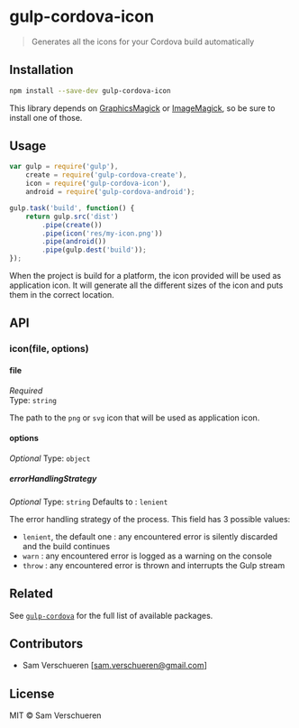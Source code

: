 # gulp-cordova-icon

> Generates all the icons for your Cordova build automatically

## Installation

```bash
npm install --save-dev gulp-cordova-icon
```

This library depends on [GraphicsMagick](http://www.graphicsmagick.org/) or [ImageMagick](http://www.imagemagick.org/), so be sure to install
one of those.

## Usage

```javascript
var gulp = require('gulp'),
    create = require('gulp-cordova-create'),
    icon = require('gulp-cordova-icon'),
    android = require('gulp-cordova-android');

gulp.task('build', function() {
    return gulp.src('dist')
        .pipe(create())
        .pipe(icon('res/my-icon.png'))
        .pipe(android())
        .pipe(gulp.dest('build'));
});
```

When the project is build for a platform, the icon provided will be used as application icon. It will generate all the different sizes of the icon and puts them in the correct location.

## API

### icon(file, options)

#### file

*Required*  
Type: `string`

The path to the `png` or `svg` icon that will be used as application icon.

#### options
*Optional*
Type: `object`

##### errorHandlingStrategy
*Optional*
Type: `string`
Defaults to : `lenient`

The error handling strategy of the process. This field has 3 possible values:
* `lenient`, the default one : any encountered error is silently discarded and the build continues
* `warn` : any encountered error is logged as a warning on the console
* `throw` : any encountered error is thrown and interrupts the Gulp stream

## Related

See [`gulp-cordova`](https://github.com/SamVerschueren/gulp-cordova) for the full list of available packages.

## Contributors

- Sam Verschueren [<sam.verschueren@gmail.com>]

## License

MIT © Sam Verschueren
